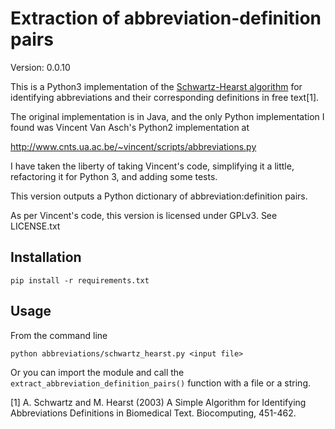 # Extraction of abbreviation-definition pairs

Version: 0.0.10

This is a Python3 implementation of the [Schwartz-Hearst algorithm](https://psb.stanford.edu/psb-online/proceedings/psb03/schwartz.pdf)
for identifying abbreviations and their corresponding definitions in free text[1].

The original implementation is in Java, and the only Python implementation I found was 
Vincent Van Asch's Python2 implementation at

http://www.cnts.ua.ac.be/~vincent/scripts/abbreviations.py

I have taken the liberty of taking Vincent's code, simplifying it a little,
refactoring it for Python 3, and adding some tests.

This version outputs a Python dictionary of abbreviation:definition pairs.

As per Vincent's code, this version is licensed under GPLv3. See LICENSE.txt

## Installation
    pip install -r requirements.txt
    
## Usage

From the command line

    python abbreviations/schwartz_hearst.py <input file>

Or you can import the module and call the `extract_abbreviation_definition_pairs()` function with a file or a string.


[1] A. Schwartz and M. Hearst (2003) A Simple Algorithm for Identifying Abbreviations Definitions in Biomedical Text.
Biocomputing, 451-462.
